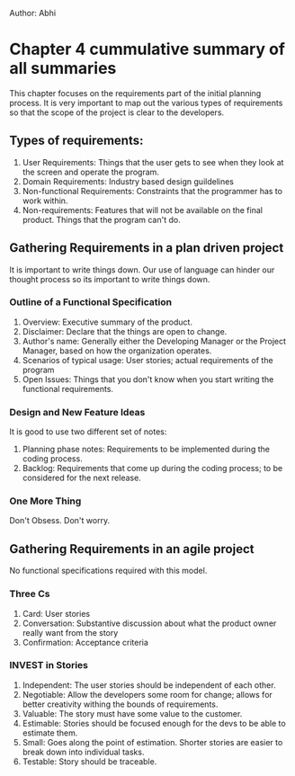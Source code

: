 Author: Abhi

# Chapter 4 cummulative summary of all summaries

This chapter focuses on the requirements part of the initial planning process. It is very important to map out the various types of requirements so that the scope of the project is clear to the developers. 

## Types of requirements:

1. User Requirements: Things that the user gets to see when they look at the screen and operate the program.
2. Domain Requirements: Industry based design guildelines
3. Non-functional Requirements: Constraints that the programmer has to work within.
4. Non-requirements: Features that will not be available on the final product. Things that the program can't do.

## Gathering Requirements in a plan driven project

It is important to write things down. Our use of language can hinder our thought process so its important to write things down.

### Outline of a Functional Specification

1. Overview: Executive summary of the product.
2. Disclaimer: Declare that the things are open to change.
3. Author's name: Generally either the Developing Manager or the Project Manager, based on how the organization operates. 
4. Scenarios of typical usage: User stories; actual requirements of the program
5. Open Issues: Things that you don't know when you start writing the functional requirements.

### Design and New Feature Ideas

It is good to use two different set of notes:
1. Planning phase notes: Requirements to be implemented during the coding process.
2. Backlog: Requirements that come up during the coding process; to be considered for the next release.

### One More Thing

Don't Obsess. Don't worry.

## Gathering Requirements in an agile project

No functional specifications required with this model. 

### Three Cs

1. Card: User stories
2. Conversation: Substantive discussion about what the product owner really want from the story
3. Confirmation: Acceptance criteria

### INVEST in Stories

1. Independent: The user stories should be independent of each other.
2. Negotiable: Allow the developers some room for change; allows for better creativity withing the bounds of requirements.
3. Valuable: The story must have some value to the customer.
4. Estimable: Stories should be focused enough for the devs to be able to estimate them.
5. Small: Goes along the point of estimation. Shorter stories are easier to break down into individual tasks.
6. Testable: Story should be traceable.

